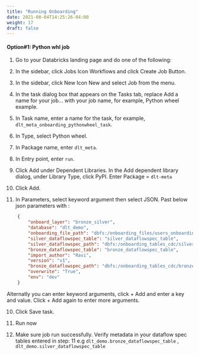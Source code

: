 ```yaml
---
title: "Running Onboarding"
date: 2021-08-04T14:25:26-04:00
weight: 17
draft: false
---
```


#### Option#1: Python whl job
1. Go to your Databricks landing page and do one of the following:

2. In the sidebar, click Jobs Icon Workflows and click Create Job Button.

3. In the sidebar, click New Icon New and select Job from the menu.

4. In the task dialog box that appears on the Tasks tab, replace Add a name for your job… with your job name, for example, Python wheel example.

5. In Task name, enter a name for the task, for example, ```dlt_meta_onboarding_pythonwheel_task```.

6. In Type, select Python wheel.

5. In Package name, enter ```dlt_meta```.

6. In Entry point, enter ``run``. 

7. Click Add under Dependent Libraries. In the Add dependent library dialog, under Library Type, click PyPI. Enter Package = ```dlt-meta```

8. Click Add.

9. In Parameters, select keyword argument then select JSON. Past below json parameters with :
```json 
    {                   
        "onboard_layer": "bronze_silver",
        "database": "dlt_demo",
        "onboarding_file_path": "dbfs:/onboarding_files/users_onboarding.json",
        "silver_dataflowspec_table": "silver_dataflowspec_table",
        "silver_dataflowspec_path": "dbfs:/onboarding_tables_cdc/silver",
        "bronze_dataflowspec_table": "bronze_dataflowspec_table",
        "import_author": "Ravi",
        "version": "v1",
        "bronze_dataflowspec_path": "dbfs:/onboarding_tables_cdc/bronze",
        "overwrite": "True",
        "env": "dev"
    } 
```

Alternatly you can enter keyword arguments, click + Add and enter a key and value. Click + Add again to enter more arguments. 

10. Click Save task.

11. Run now

12. Make sure job run successfully. Verify metadata in your dataflow spec tables entered in step: 11 e.g ```dlt_demo.bronze_dataflowspec_table``` , ```dlt_demo.silver_dataflowspec_table```
